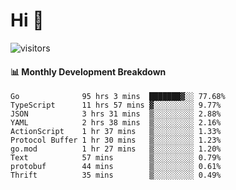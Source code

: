 # Hi 👋
 
![visitors](https://visitor-badge.glitch.me/badge?page_id=sorcererxw.sorcererx)

#### 📊 Monthly Development Breakdown

<!--START_SECTION:waka-->
```text
Go              95 hrs 3 mins  ███████▓░░ 77.68%
TypeScript      11 hrs 57 mins ▓░░░░░░░░░ 9.77%
JSON            3 hrs 31 mins  ▒░░░░░░░░░ 2.88%
YAML            2 hrs 38 mins  ▒░░░░░░░░░ 2.16%
ActionScript    1 hr 37 mins   ▒░░░░░░░░░ 1.33%
Protocol Buffer 1 hr 30 mins   ▒░░░░░░░░░ 1.23%
go.mod          1 hr 27 mins   ▒░░░░░░░░░ 1.20%
Text            57 mins        ▒░░░░░░░░░ 0.79%
protobuf        44 mins        ▒░░░░░░░░░ 0.61%
Thrift          35 mins        ▒░░░░░░░░░ 0.49%
```
<!--END_SECTION:waka-->
